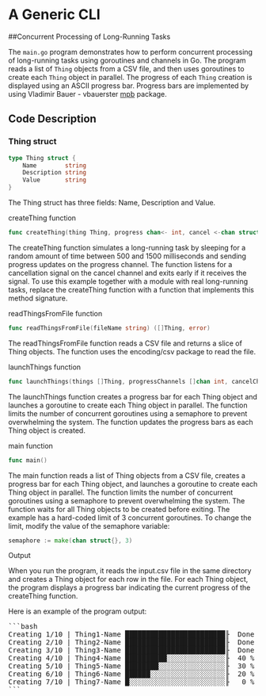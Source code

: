 # A Generic CLI
##Concurrent Processing of Long-Running Tasks

The `main.go` program demonstrates how to perform concurrent processing of long-running tasks using goroutines and channels in Go. The program reads a list of `Thing` objects from a CSV file, and then uses goroutines to create each `Thing` object in parallel. The progress of each `Thing` creation is displayed using an ASCII progress bar.
Progress bars are implemented by using Vladimir Bauer - vbauerster [mpb](https://github.com/vbauerster/mpb) package.

## Code Description

### Thing struct

```go
type Thing struct {
    Name        string
    Description string
    Value       string
}
```

The Thing struct has three fields:
Name, Description and Value.

createThing function
```go
func createThing(thing Thing, progress chan<- int, cancel <-chan struct{})
```

The createThing function simulates a long-running task by sleeping for a random amount of time between 500 and 1500 milliseconds and sending progress updates on the progress channel. The function listens for a cancellation signal on the cancel channel and exits early if it receives the signal.
To use this example together with a module with real long-running tasks, replace the createThing function with a function that implements this method signature.

readThingsFromFile function
```go
func readThingsFromFile(fileName string) ([]Thing, error)
```
The readThingsFromFile function reads a CSV file and returns a slice of Thing objects. The function uses the encoding/csv package to read the file.

launchThings function
```go
func launchThings(things []Thing, progressChannels []chan int, cancelChannels []chan struct{}, semaphore chan struct{}, p *mpb.Progress)
```
The launchThings function creates a progress bar for each Thing object and launches a goroutine to create each Thing object in parallel. The function limits the number of concurrent goroutines using a semaphore to prevent overwhelming the system. The function updates the progress bars as each Thing object is created.

main function
```go
func main()
```
The main function reads a list of Thing objects from a CSV file, creates a progress bar for each Thing object, and launches a goroutine to create each Thing object in parallel. The function limits the number of concurrent goroutines using a semaphore to prevent overwhelming the system. The function waits for all Thing objects to be created before exiting.
The example has a hard-coded limit of 3 concurrent goroutines. To change the limit, modify the value of the semaphore variable:
```go
semaphore := make(chan struct{}, 3)
```
Output

When you run the program, it reads the input.csv file in the same directory and creates a Thing object for each row in the file. For each Thing object, the program displays a progress bar indicating the current progress of the createThing function.

Here is an example of the program output:
<pre>
```bash
Creating 1/10 | Thing1-Name ████████████████████████╟  Done
Creating 2/10 | Thing2-Name ████████████████████████╟  Done
Creating 3/10 | Thing3-Name ████████████████████████╟  Done
Creating 4/10 | Thing4-Name ██████████░░░░░░░░░░░░░░╟  40 %
Creating 5/10 | Thing5-Name ████████░░░░░░░░░░░░░░░░╟  30 %
Creating 6/10 | Thing6-Name ██████░░░░░░░░░░░░░░░░░░╟  20 %
Creating 7/10 | Thing7-Name █░░░░░░░░░░░░░░░░░░░░░░░╟   0 %
```
</pre>
